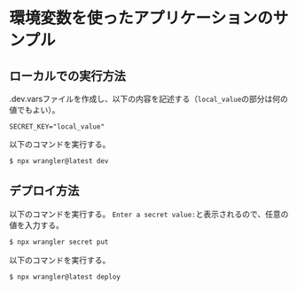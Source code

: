 # 環境変数を使ったアプリケーションのサンプル
## ローカルでの実行方法
.dev.varsファイルを作成し、以下の内容を記述する（`local_value`の部分は何の値でもよい）。

```
SECRET_KEY="local_value"
```

以下のコマンドを実行する。

```bash
$ npx wrangler@latest dev
```

## デプロイ方法
以下のコマンドを実行する。
`Enter a secret value:`と表示されるので、任意の値を入力する。

```bash
$ npx wrangler secret put
```

以下のコマンドを実行する。

```bash
$ npx wrangler@latest deploy
```
